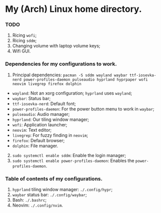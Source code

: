 # My (Arch) Linux home directory.

### TODO
1. Ricing `wofi`;
2. Ricing `sddm`;
3. Changing volume with laptop volume keys;
4. Wifi GUI.

### Dependencies for my configurations to work.
1. Principal dependencies: `pacman -S sddm wayland waybar ttf-iosevka-nerd power-profiles-daemon pulseaudio hyprland hyprpaper wofi neovim livegrep firefox dolphin`
- `wayland`: Not an xorg configuration; `hyprland` uses `wayland`;
- `waybar`: Status bar;
- `ttf-iosevka-nerd`: Default font;
- `power-profiles-daemon`: For the power button menu to work in `waybar`;
- `pulseaudio`: Audio manager;
- `hyprland`: Our tiling window manager;
- `wofi`: Application launcher;
- `neovim`: Text editor;
- `livegrep`: For fuzzy finding in `neovim`;
- `firefox`: Default browser;
- `dolphin`: File manager.
2. `sudo systemctl enable sddm`: Enable the login manager;
3. `sudo systemctl enable power-profiles-daemon`: Enables the `power-profiles-daemon`.

### Table of contents of my configurations.
1. `hyprland` tiling window manager: `./.config/hypr`;
2. `waybar` status bar: `./.config/waybar`;
3. Bash: `./.bashrc`;
4. Neovim: `./.config/nvim`.
